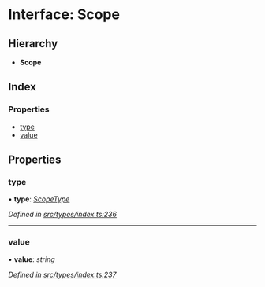 # Interface: Scope

## Hierarchy

* **Scope**

## Index

### Properties

* [type](scope.md#type)
* [value](scope.md#value)

## Properties

###  type

• **type**: *[ScopeType](../enums/scopetype.md)*

*Defined in [src/types/index.ts:236](https://github.com/PolymathNetwork/polymesh-sdk/blob/2a4e4111/src/types/index.ts#L236)*

___

###  value

• **value**: *string*

*Defined in [src/types/index.ts:237](https://github.com/PolymathNetwork/polymesh-sdk/blob/2a4e4111/src/types/index.ts#L237)*
